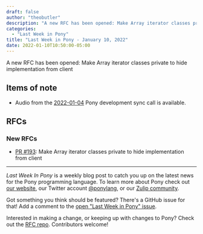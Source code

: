 ```yaml
---
draft: false
author: "theobutler"
description: "A new RFC has been opened: Make Array iterator classes private to hide implementation from client"
categories:
  - "Last Week in Pony"
title: "Last Week in Pony - January 10, 2022"
date: 2022-01-10T10:50:00-05:00
---
```


A new RFC has been opened: Make Array iterator classes private to hide implementation from client

<!-- more -->

## Items of note

- Audio from the [2022-01-04](https://sync-recordings.ponylang.io/r/2022-01-04.m4a) Pony development sync call is available.

## RFCs

### New RFCs

- [PR #193](https://github.com/ponylang/rfcs/pull/193): Make Array iterator classes private to hide implementation from client

---

_Last Week In Pony_ is a weekly blog post to catch you up on the latest news for the Pony programming language. To learn more about Pony check out [our website](https://ponylang.io), our Twitter account [@ponylang](https://twitter.com/ponylang), or our [Zulip community](https://ponylang.zulipchat.com).

Got something you think should be featured? There's a GitHub issue for that! Add a comment to the [open "Last Week in Pony" issue](https://github.com/ponylang/ponylang.github.io/issues?q=is%3Aissue+is%3Aopen+label%3Alast-week-in-pony).

Interested in making a change, or keeping up with changes to Pony? Check out the [RFC repo](https://github.com/ponylang/rfcs). Contributors welcome!
